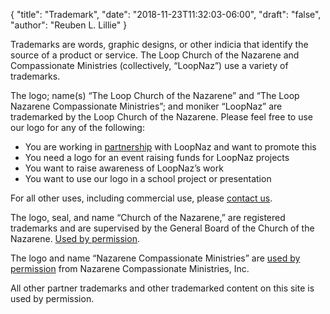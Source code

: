 {
	"title": "Trademark",
	"date": "2018-11-23T11:32:03-06:00",
	"draft": "false",
	"author": "Reuben L. Lillie"
}

Trademarks are words, graphic designs, or other indicia that identify the source of a product or service. The Loop Church of the Nazarene and Compassionate Ministries (collectively, “LoopNaz”) use a variety of trademarks.

The logo; name(s) “The Loop Church of the Nazarene” and “The Loop Nazarene Compassionate Ministries”; and moniker “LoopNaz” are trademarked by the Loop Church of the Nazarene. Please feel free to use our logo for any of the following:

* You are working in [partnership][partners] with LoopNaz and want to promote this
* You need a logo for an event raising funds for LoopNaz projects
* You want to raise awareness of LoopNaz’s work
* You want to use our logo in a school project or presentation

For all other uses, including commercial use, please [contact us][contact].

The logo, seal, and name “Church of the Nazarene,” are registered trademarks and are supervised by the General Board of the Church of the Nazarene. [Used by permission][cotn-usage].

The logo and name “Nazarene Compassionate Ministries” are [used by permission][ncm-usage] from Nazarene Compassionate Ministries, Inc.

All other partner trademarks and other trademarked content on this site is used by permission.

[contact]: /contact/
[cotn-usage]: http://nazarene.org/identity/
[ncm-usage]: https://www.ncm.org/logo/
[partners]: /partners/
